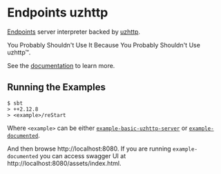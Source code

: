 # Endpoints uzhttp 

[Endpoints](https://github.com/julienrf/endpoints) server interpreter backed by [uzhttp](https://github.com/polynote/uzhttp).

You Probably Shouldn't Use It Because You Probably Shouldn't Use uzhttp™.

See the [documentation](https://jkobejs.github.io/endpoints-uzhttp) to learn more.

## Running the Examples

~~~
$ sbt
> ++2.12.8
> <example>/reStart
~~~

Where `<example>` can be either
[`example-basic-uzhttp-server`](documentation/examples/basic/example-basic-uzhttp-server) or
[`example-documented`](documentation/examples/documented).

And then browse http://localhost:8080. If you are running `example-documented` you can access swagger UI at http://localhost:8080/assets/index.html.
